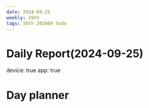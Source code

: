 ```yaml
---
date: 2024-09-25
weekly: 39th
tags: 39th 202409 todo
---
```

# Daily Report(2024-09-25)
device: true
app: true

# Day planner
